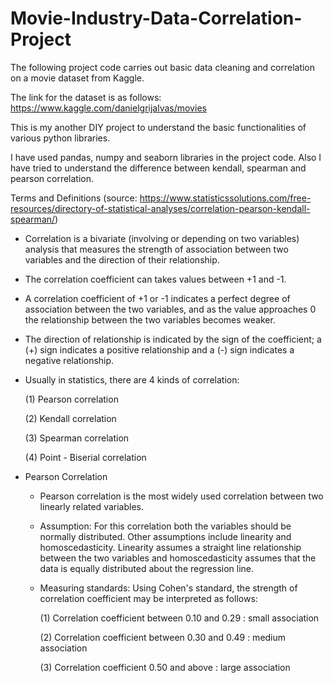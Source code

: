 # Movie-Industry-Data-Correlation-Project

The following project code carries out basic data cleaning and correlation on a movie dataset from Kaggle. 

The link for the dataset is as follows: https://www.kaggle.com/danielgrijalvas/movies

This is my another DIY project to understand the basic functionalities of various python libraries. 

I have used pandas, numpy and seaborn libraries in the project code. Also I have tried to understand the difference between kendall, spearman and pearson correlation. 

Terms and Definitions (source: https://www.statisticssolutions.com/free-resources/directory-of-statistical-analyses/correlation-pearson-kendall-spearman/)
- Correlation is a bivariate (involving or depending on two variables) analysis that measures the strength of association between two variables and the direction of their relationship. 
- The correlation coefficient can takes values between +1 and -1. 
- A correlation coefficient of +1 or -1 indicates a perfect degree of association between the two variables, and as the value approaches 0 the relationship between the two variables becomes weaker. 
- The direction of relationship is indicated by the sign of the coefficient; a (+) sign indicates a positive relationship and a (-) sign indicates a negative relationship.
- Usually in statistics, there are 4 kinds of correlation: 

  (1) Pearson correlation
  
  (2) Kendall correlation
  
  (3) Spearman correlation
  
  (4) Point - Biserial correlation

- Pearson Correlation
    + Pearson correlation is the most widely used correlation between two linearly related variables.
    + Assumption: For this correlation both the variables should be normally distributed. Other assumptions include linearity and homoscedasticity. Linearity assumes a straight
      line relationship between the two variables and homoscedasticity assumes that the data is equally distributed about the regression line.
    + Measuring standards:
      Using Cohen's standard, the strength of correlation coefficient may be interpreted as follows:
      
      (1) Correlation coefficient between 0.10 and 0.29 : small association
      
      (2) Correlation coefficient between 0.30 and 0.49 : medium association
      
      (3) Correlation coefficient 0.50 and above : large association
    
